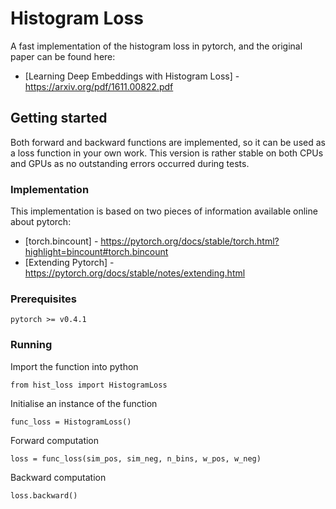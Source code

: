 # Histogram Loss
A fast implementation of the histogram loss in pytorch, and the original paper can be found here:
* [Learning Deep Embeddings with Histogram Loss] - https://arxiv.org/pdf/1611.00822.pdf

## Getting started
Both forward and backward functions are implemented, so it can be used as a loss function in your own work. This version is rather stable on both CPUs and GPUs as no outstanding errors occurred during tests.

### Implementation
This implementation is based on two pieces of information available online about pytorch:
* [torch.bincount] - https://pytorch.org/docs/stable/torch.html?highlight=bincount#torch.bincount
* [Extending Pytorch] - https://pytorch.org/docs/stable/notes/extending.html


### Prerequisites
```
pytorch >= v0.4.1
```

### Running
Import the function into python
```
from hist_loss import HistogramLoss
```
Initialise an instance of the function
```
func_loss = HistogramLoss()
```
Forward computation
```
loss = func_loss(sim_pos, sim_neg, n_bins, w_pos, w_neg)
```
Backward computation
```
loss.backward()
```

